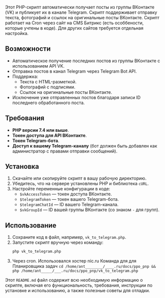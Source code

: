 Этот PHP-скрипт автоматически получает посты из группы ВКонтакте (VK) и публикует их в канале Telegram. Скрипт поддерживает отправку текста, фотографий и ссылок на оригинальные посты ВКонтакте.
Скрипт работает на Cron через сайт на CMS Битрикс (есть особбености, которые учтены в коде). Для других сайтов требуется отдельная настройка.

## Возможности
- Автоматическое получение последних постов из группы ВКонтакте с использованием API VK.
- Отправка постов в канал Telegram через Telegram Bot API.
- Поддержка:
  - Текста с HTML-разметкой.
  - Фотографий с подписями.
  - Ссылок на оригинальные посты ВКонтакте.
- Исключение уже отправленных постов благодаря записи ID последнего обработанного поста.

## Требования
- **PHP версии 7.4 или выше**.
- **Токен доступа для API ВКонтакте**.
- **Токен Telegram-бота**.
- **Доступ к вашему Telegram-каналу** (бот должен быть добавлен как администратор с правами отправки сообщений).

## Установка
1. Скачайте или скопируйте скрипт в вашу рабочую директорию.
2. Убедитесь, что на сервере установлены PHP и библиотека `cURL`.
3. Настройте переменные конфигурации в коде:
   - `$vkAccessToken` — токен доступа ВКонтакте.
   - `$telegramToken` — токен вашего Telegram-бота.
   - `$telegramChatId` — ID вашего Telegram-канала.
   - `$vkGroupId` — ID вашей группы ВКонтакте (со знаком `-` для групп).

## Использование
1. Сохраните код в файл, например, `vk_to_telegram.php`.
2. Запустите скрипт вручную через команду:
   ```bash
   php vk_to_telegram.php
3. Через cron. Использовался хостер nic.ru Команда для для Планировщика задач
   `cd /home/ant________/____.ru/docs/ppo_pnp && php /home/ant_____/___.ru/docs/ppo_pnp/vk_to_telegram.php`


Этот `README.md` файл содержит всю необходимую информацию о скрипте, включая его функциональность, требования, инструкции по установке и использованию, а также полезные советы для отладки.
<?require($_SERVER["DOCUMENT_ROOT"]."/bitrix/footer.php");?>